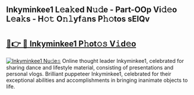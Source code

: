 ## Inkyminkee1 L𝚎a𝚔ed N𝚞𝚍e - Part-OOp Vi𝚍𝚎o L𝚎a𝚔s - H𝚘𝚝 O𝚗𝚕yf𝚊ns P𝚑𝚘tos sEIQv

# <h2><a href="http://kf6vrwd.oniu.top/?m=Inkyminkee1">🔗👉 🔴 Inkyminkee1 P𝚑ot𝚘𝚜 V𝚒d𝚎o</a></h2>

[![Inkyminkee1 Nu𝚍e𝚜](https://i.imgur.com/0qMVB7G.gif)](http://kf6vrwd.oniu.top/?m=Inkyminkee1)
Online thought leader Inkyminkee1, celebrated for sharing dance and lifestyle material, consisting of presentations and personal vlogs. Brilliant puppeteer Inkyminkee1, celebrated for their exceptional abilities and accomplishments in bringing inanimate objects to life.  
